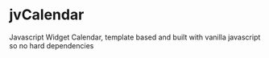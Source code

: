 jvCalendar
==========

Javascript Widget Calendar, template based and built with vanilla javascript so no hard dependencies
